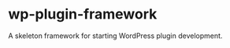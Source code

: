 wp-plugin-framework
===================

A skeleton framework for starting WordPress plugin development. 